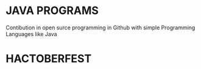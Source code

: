 # JAVA PROGRAMS 
Contibution in open surce programming in Github with simple Programming Languages like Java
# HACTOBERFEST
